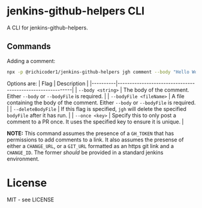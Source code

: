 # jenkins-github-helpers CLI

A CLI for jenkins-github-helpers.

## Commands

Adding a comment:

```bash
npx -p @richicoder1/jenkins-github-helpers jgh comment --body "Hello World!"
```

Options are:
| Flag | Description |
|----------|-----------------------------------------------------------|
| `--body <string>` | The body of the comment. Either `--body` or `--bodyFile` is required. |
| `--bodyFile <fileName>` | A file containing the body of the comment. Either `--body` or `--bodyFile` is required. |
| `--deleteBodyFile` | If this flag is specified, `jgh` will delete the specified `bodyFile` after it has run. |
| `--once <key>` | Specify this to only post a comment to a PR once. It uses the specified key to ensure it is unique. |

**NOTE:** This command assumes the presence of a `GH_TOKEN` that has permissions to add comments to a link. It also assumes the presense of either a `CHANGE_URL`, or a `GIT_URL` formatted as an https git link and a `CHANGE_ID`. The former _should_ be provided in a standard jenkins environment.

# License

MIT - see LICENSE
